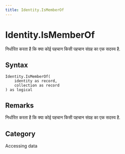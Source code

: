 ```yaml
---
title: Identity.IsMemberOf
---
```


# Identity.IsMemberOf


निर्धारित करता है कि क्या कोई पहचान किसी पहचान संग्रह का एक सदस्य है.


## Syntax

```powerquery
Identity.IsMemberOf(
    identity as record,
    collection as record
) as logical
```


## Remarks

निर्धारित करता है कि क्या कोई पहचान किसी पहचान संग्रह का एक सदस्य है.



## Category
Accessing data
